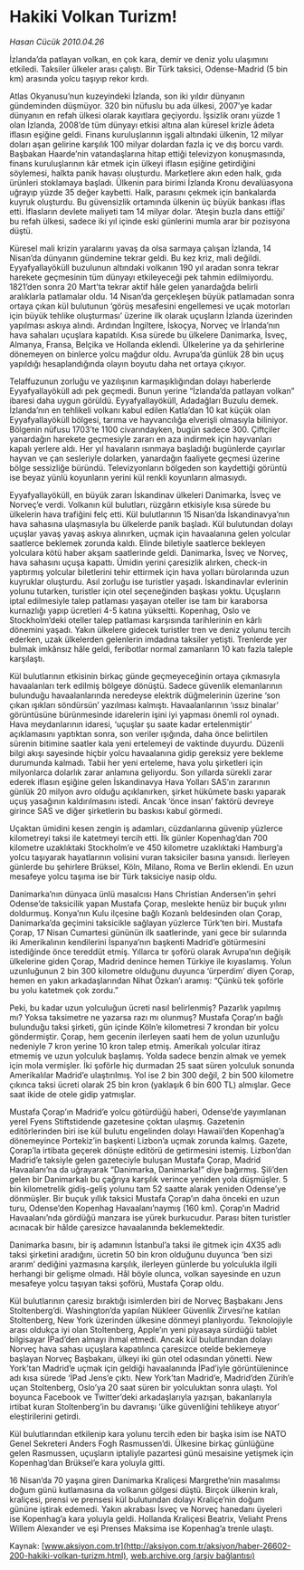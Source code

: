 # Hakiki Volkan Turizm!

*Hasan Cücük 2010.04.26*

<font class="agenda2NewsSpot">
 İzlanda’da patlayan volkan, en çok kara, demir ve deniz yolu ulaşımını etkiledi. Taksiler ülkeler arası çalıştı. Bir Türk taksici, Odense-Madrid (5 bin km) arasında yolcu taşıyıp rekor kırdı.
</font>
<font class="newsDetail">
 <p class="MsoNormal">
  Atlas Okyanusu’nun kuzeyindeki İzlanda, son iki yıldır dünyanın gündeminden düşmüyor. 320 bin nüfuslu bu ada ülkesi, 2007’ye kadar dünyanın en refah ülkesi olarak kayıtlara geçiyordu. İşsizlik oranı yüzde 1 olan İzlanda, 2008’de tüm dünyayı etkisi altına alan küresel krizle âdeta iflasın eşiğine geldi. Finans kuruluşlarının işgali altındaki ülkenin, 12 milyar doları aşan gelirine karşılık 100 milyar dolardan fazla iç ve dış borcu vardı. Başbakan Haarde’nin vatandaşlarına hitap ettiği televizyon konuşmasında, finans kuruluşlarının kâr etmek için ülkeyi iflasın eşiğine getirdiğini söylemesi, halkta panik havası oluşturdu. Marketlere akın eden halk, gıda ürünleri stoklamaya başladı. Ülkenin para birimi İzlanda Kronu devalüasyona uğrayıp yüzde 35 değer kaybetti. Halk, parasını çekmek için bankalarda kuyruk oluşturdu. Bu güvensizlik ortamında ülkenin üç büyük bankası iflas etti. İflasların devlete maliyeti tam 14 milyar dolar. ‘Ateşin buzla dans ettiği’ bu refah ülkesi, sadece iki yıl içinde eski günlerini mumla arar bir pozisyona düştü.
 </p>
 <p class="MsoNormal">
  Küresel mali krizin yaralarını yavaş da olsa sarmaya çalışan İzlanda, 14 Nisan’da dünyanın gündemine tekrar geldi. Bu kez kriz, mali değildi. Eyyafyallayöküll buzulunun altındaki volkanın 190 yıl aradan sonra tekrar harekete geçmesinin tüm dünyayı etkileyeceği pek tahmin edilmiyordu. 1821’den sonra 20 Mart’ta tekrar aktif hâle gelen yanardağda belirli aralıklarla patlamalar oldu. 14 Nisan’da gerçekleşen büyük patlamadan sonra ortaya çıkan kül bulutunun ‘görüş mesafesini engellemesi ve uçak motorları için büyük tehlike oluşturması’ üzerine ilk olarak uçuşların İzlanda üzerinden yapılması askıya alındı. Ardından İngiltere, İskoçya, Norveç ve İrlanda’nın hava sahaları uçuşlara kapatıldı. Kısa sürede bu ülkelere Danimarka, İsveç, Almanya, Fransa, Belçika ve Hollanda eklendi. Ülkelerine ya da şehirlerine dönemeyen on binlerce yolcu mağdur oldu. Avrupa’da günlük 28 bin uçuş yapıldığı hesaplandığında olayın boyutu daha net ortaya çıkıyor.
 </p>
 <p class="MsoNormal">
  Telaffuzunun zorluğu ve yazılışının karmaşıklığından dolayı haberlerde Eyyafyallayöküll adı pek geçmedi. Bunun yerine “İzlanda’da patlayan volkan” ibaresi daha uygun görüldü. Eyyafyallayöküll, Adadağları Buzulu demek. İzlanda’nın en tehlikeli volkanı kabul edilen Katla’dan 10 kat küçük olan Eyyafyallayöküll bölgesi, tarıma ve hayvancılığa elverişli olmasıyla biliniyor. Bölgenin nüfusu 1703’te 1100 civarındayken, bugün sadece 300. Çiftçiler yanardağın harekete geçmesiyle zararı en aza indirmek için hayvanları kapalı yerlere aldı. Her yıl havaların ısınmaya başladığı bugünlerde çayırlar hayvan ve çan sesleriyle dolarken, yanardağın faaliyete geçmesi üzerine bölge sessizliğe büründü. Televizyonların bölgeden son kaydettiği görüntü ise beyaz yünlü koyunların yerini kül renkli koyunların almasıydı.
 </p>
 <p class="MsoNormal">
  Eyyafyallayöküll, en büyük zararı İskandinav ülkeleri Danimarka, İsveç ve Norveç’e verdi. Volkanın kül bulutları, rüzgârın etkisiyle kısa sürede bu ülkelerin hava trafiğini felç etti. Kül bulutlarının 15 Nisan’da İskandinavya’nın hava sahasına ulaşmasıyla bu ülkelerde panik başladı. Kül bulutundan dolayı uçuşlar yavaş yavaş askıya alınırken, uçmak için havaalanına gelen yolcular saatlerce beklemek zorunda kaldı. Elinde biletiyle saatlerce bekleyen yolculara kötü haber akşam saatlerinde geldi. Danimarka, İsveç ve Norveç, hava sahasını uçuşa kapattı. Ümidin yerini çaresizlik alırken, check-in yaptırmış yolcular biletlerini tehir ettirmek için hava yolları bürolarında uzun kuyruklar oluşturdu. Asıl zorluğu ise turistler yaşadı. İskandinavlar evlerinin yolunu tutarken, turistler için otel seçeneğinden başkası yoktu. Uçuşların iptal edilmesiyle talep patlaması yaşayan oteller ise tam bir karaborsa kurnazlığı yapıp ücretleri 4-5 katına yükseltti. Kopenhag, Oslo ve Stockholm’deki oteller talep patlaması karşısında tarihlerinin en kârlı dönemini yaşadı. Yakın ülkelere gidecek turistler tren ve deniz yolunu tercih ederken, uzak ülkelerden gelenlerin imdadına taksiler yetişti. Trenlerde yer bulmak imkânsız hâle geldi, feribotlar normal zamanların 10 katı fazla taleple karşılaştı.
 </p>
 <p class="MsoNormal">
  Kül bulutlarının etkisinin birkaç günde geçmeyeceğinin ortaya çıkmasıyla havaalanları terk edilmiş bölgeye dönüştü. Sadece güvenlik elemanlarının bulunduğu havaalanlarında neredeyse elektrik düğmelerinin üzerine ‘son çıkan ışıkları söndürsün’ yazılması kalmıştı. Havaalanlarının ‘ıssız binalar’ görüntüsüne bürünmesinde idarelerin işini iyi yapması önemli rol oynadı. Hava meydanlarının idaresi, ‘uçuşlar şu saate kadar ertelenmiştir’ açıklamasını yaptıktan sonra, son veriler ışığında, daha önce belirtilen sürenin bitimine saatler kala yeni ertelemeyi de vaktinde duyurdu. Düzenli bilgi akışı sayesinde hiçbir yolcu havaalanına gidip gereksiz yere bekleme durumunda kalmadı. Tabii her yeni erteleme, hava yolu şirketleri için milyonlarca dolarlık zarar anlamına geliyordu. Son yıllarda sürekli zarar ederek iflasın eşiğine gelen İskandinavya Hava Yolları SAS’ın zararının günlük 20 milyon avro olduğu açıklanırken, şirket hükûmete baskı yaparak uçuş yasağının kaldırılmasını istedi. Ancak ‘önce insan’ faktörü devreye girince SAS ve diğer şirketlerin bu baskısı kabul görmedi.
 </p>
 <p class="MsoNormal">
  Uçaktan ümidini kesen zengin iş adamları, cüzdanlarına güvenip yüzlerce kilometreyi taksi ile katetmeyi tercih etti. İlk günler Kopenhag’dan 700  kilometre uzaklıktaki Stockholm’e ve 450 kilometre uzaklıktaki Hamburg’a yolcu taşıyarak hayatlarının volisini vuran taksiciler basına yansıdı. İlerleyen günlerde bu şehirlere Brüksel, Köln, Milano, Roma ve Berlin eklendi. En uzun mesafeye yolcu taşıma ise bir Türk taksiciye nasip oldu.
 </p>
 <p class="MsoNormal">
  Danimarka’nın dünyaca ünlü masalcısı Hans Christian Andersen’in şehri Odense’de taksicilik yapan Mustafa Çorap, meslekte henüz bir buçuk yılını doldurmuş. Konya’nın Kulu ilçesine bağlı Kozanlı beldesinden olan Çorap, Danimarka’da geçimini taksicikle sağlayan yüzlerce Türk’ten biri. Mustafa Çorap, 17 Nisan Cumartesi gününün ilk saatlerinde, yani gece bir sularında iki Amerikalının kendilerini İspanya’nın başkenti Madrid’e götürmesini istediğinde önce tereddüt etmiş. Yıllarca tır şoförü olarak Avrupa’nın değişik ülkelerine giden Çorap, Madrid denince hemen Türkiye ile kıyaslamış. Yolun uzunluğunun 2 bin 300  kilometre olduğunu duyunca ‘ürperdim’ diyen Çorap, hemen en yakın arkadaşlarından Nihat Özkan’ı aramış: “Çünkü tek şoförle bu yolu katetmek çok zordu.”
 </p>
 <p class="MsoNormal">
  Peki, bu kadar uzun yolculuğun ücreti nasıl belirlenmiş? Pazarlık yapılmış mı? Yoksa taksimetre ne yazarsa razı mı olunmuş? Mustafa Çorap’ın bağlı bulunduğu taksi şirketi, gün içinde Köln’e kilometresi 7 krondan bir yolcu göndermiştir. Çorap, hem gecenin ilerleyen saati hem de yolun uzunluğu nedeniyle 7 kron yerine 10 kron talep etmiş. Amerikalı yolcular itiraz etmemiş ve uzun yolculuk başlamış. Yolda sadece benzin almak ve yemek için mola vermişler. İki şoförle hiç durmadan 25 saat süren yolculuk sonunda Amerikalılar Madrid’e ulaştırılmış. Yol ise 2 bin 300 değil, 2 bin 500 kilometre çıkınca taksi ücreti olarak 25 bin kron (yaklaşık 6 bin 600 TL) almışlar. Gece saat ikide de otele gidip yatmışlar.
 </p>
 <p class="MsoNormal">
  Mustafa Çorap’ın Madrid’e yolcu götürdüğü haberi, Odense’de yayımlanan yerel Fyens Stiftstidende gazetesine çoktan ulaşmış. Gazetenin editörlerinden biri ise kül bulutu engelinden dolayı Hawaii’den Kopenhag’a dönemeyince Portekiz’in başkenti Lizbon’a uçmak zorunda kalmış. Gazete, Çorap’la irtibata geçerek dönüşte editörü de getirmesini istemiş. Lizbon’dan Madrid’e taksiyle gelen gazeteciyle buluşan Mustafa Çorap, Madrid Havaalanı’na da uğrayarak “Danimarka, Danimarka!” diye bağırmış. Şili’den gelen bir Danimarkalı bu çağrıya karşılık verince yeniden yola düşmüşler. 5 bin kilometrelik gidiş-geliş yolunu tam 52 saatte alarak yeniden Odense’ye dönmüşler. Bir buçuk yıllık taksici Mustafa Çorap’ın daha önceki en uzun turu, Odense’den Kopenhag Havaalanı’naymış (160 km). Çorap’ın Madrid Havaalanı’nda gördüğü manzara ise yürek burkucudur. Parası biten turistler acınacak bir hâlde çaresizce havaalanında beklemektedir.
 </p>
 <p class="MsoNormal">
  Danimarka basını, bir iş adamının İstanbul’a taksi ile gitmek için 4X35 adlı taksi şirketini aradığını, ücretin 50 bin kron olduğunu duyunca ‘ben sizi ararım’ dediğini yazmasına karşılık, ilerleyen günlerde bu yolculukla ilgili herhangi bir gelişme olmadı. Hâl böyle olunca, volkan sayesinde en uzun mesafeye yolcu taşıyan taksi şoförü, Mustafa Çorap oldu.
 </p>
 <p class="MsoNormal">
  Kül bulutlarının çaresiz bıraktığı isimlerden biri de Norveç Başbakanı Jens Stoltenberg’di. Washington’da yapılan Nükleer Güvenlik Zirvesi’ne katılan Stoltenberg, New York üzerinden ülkesine dönmeyi planlıyordu. Teknolojiyle arası oldukça iyi olan Stoltenberg, Apple’ın yeni piyasaya sürdüğü tablet bilgisayar İPad’den almayı ihmal etmedi. Ancak kül bulutlarından dolayı Norveç hava sahası uçuşlara kapatılınca çaresizce otelde beklemeye başlayan Norveç Başbakanı, ülkeyi iki gün otel odasından yönetti. New York’tan Madrid’e uçmak için geldiği havaalanında İPad’iyle görüntülenince adı kısa sürede ‘İPad Jens’e çıktı. New York’tan Madrid’e, Madrid’den Zürih’e uçan Stoltenberg, Oslo’ya 20 saat süren bir yolculuktan sonra ulaştı. Yol boyunca Facebook ve Twitter’deki arkadaşlarıyla yazışan, bakanlarıyla irtibat kuran Stoltenberg’in bu davranışı ‘ülke güvenliğini tehlikeye atıyor’ eleştirilerini getirdi.
 </p>
 <p class="MsoNormal">
  Kül bulutlarından etkilenip kara yolunu tercih eden bir başka isim ise NATO Genel Sekreteri Anders Fogh Rasmussen’di. Ülkesine birkaç günlüğüne gelen Rasmussen, uçuşların iptaliyle pazartesi günü mesaisine yetişmek için Kopenhag’dan Brüksel’e kara yoluyla gitti.
 </p>
 <p class="MsoNormal">
  16 Nisan’da 70 yaşına giren Danimarka Kraliçesi Margrethe’nin masalımsı doğum günü kutlamasına da volkanın gölgesi düştü. Birçok ülkenin kralı, kraliçesi, prensi ve prensesi kül bulutundan dolayı Kraliçe’nin doğum gününe iştirak edemedi. Yakın akrabası İsveç ve Norveç hanedanı üyeleri ise Kopenhag’a kara yoluyla geldi. Hollanda Kraliçesi Beatrix, Veliaht Prens Willem Alexander ve eşi Prenses Maksima ise Kopenhag’a trenle ulaştı.
 </p>
</font>

Kaynak: [www.aksiyon.com.tr](http://aksiyon.com.tr/aksiyon/haber-26602-200-hakiki-volkan-turizm.html), [web.archive.org (arşiv bağlantısı)](http://web.archive.org/web/20101120064729/http://aksiyon.com.tr/aksiyon/haber-26602-200-hakiki-volkan-turizm.html)
